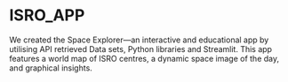 # ISRO_APP
We created the Space Explorer—an interactive and educational app by utilising API retrieved  Data sets, Python libraries and Streamlit. This app features a world map of ISRO centres, a dynamic space image of the day, and graphical insights. 
